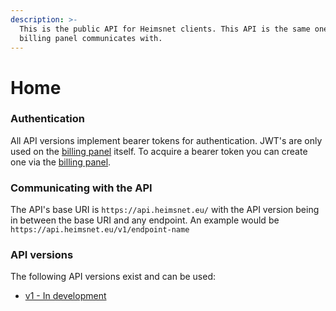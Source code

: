 ```yaml
---
description: >-
  This is the public API for Heimsnet clients. This API is the same one that our
  billing panel communicates with.
---
```


# Home

### Authentication

All API versions implement bearer tokens for authentication. JWT's are only used on the [billing panel](https://www.heimsnet.eu/login) itself. To acquire a bearer token you can create one via the [billing panel](https://www.heimsnet.eu/login).

### Communicating with the API

The API's base URI is `https://api.heimsnet.eu/` with the API version being in between the base URI and any endpoint. An example would be `https://api.heimsnet.eu/v1/endpoint-name`

### API versions

The following API versions exist and can be used:

* [v1 - In development](routes/v1.md)

